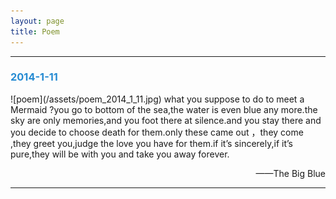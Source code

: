 ```yaml
---
layout: page
title: Poem
---
```

---
<h3 style="color:#268bd2;">2014-1-11</h3>
![poem](/assets/poem_2014_1_11.jpg)
what you suppose to do to meet a Mermaid ?you go to bottom of the sea,the water is even blue any more.the sky are only memories,and you foot there at silence.and you stay there and you decide to choose death for them.only these came out ，they come ,they greet you,judge the love you have for them.if it’s sincerely,if it’s pure,they will be with you and take you away forever.
<p align = "right">——The Big Blue

---